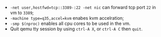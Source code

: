  - `-net user,hostfwd=tcp::3389-:22 -net nic` can forward tcp port `22` in vm to `3389`;
 - `-machine type=q35,accel=kvm` enabes kvm accelration;
 - `-smp $(nproc)` enables all cpu cores to be used in the vm.
 - Quit qemu tty session by using `ctrl-A X`, or `ctrl-A C` then `quit`.
